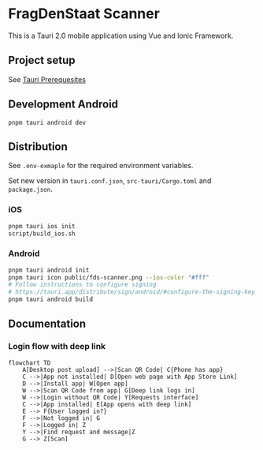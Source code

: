 # FragDenStaat Scanner

This is a Tauri 2.0 mobile application using Vue and Ionic Framework.

## Project setup

See [Tauri Prerequesites](https://tauri.app/start/prerequisites/)

## Development Android

```
pnpm tauri android dev
```

## Distribution

See `.env-exmaple` for the required environment variables.

Set new version in `tauri.conf.json`, `src-tauri/Cargo.toml` and `package.json`.

### iOS

```bash
pnpm tauri ios init
script/build_ios.sh
```

### Android

```bash
pnpm tauri android init
pnpm tauri icon public/fds-scanner.png --ios-color "#fff"
# Follow instructions to configure signing
# https://tauri.app/distribute/sign/android/#configure-the-signing-key
pnpm tauri android build
```

## Documentation

### Login flow with deep link

```mermaid
flowchart TD
    A[Desktop post upload] -->|Scan QR Code| C{Phone has app}
    C -->|App not installed| D[Open web page with App Store Link]
    D -->|Install app| W[Open app]
    W -->|Scan QR Code from app| G[Deep link logs in]
    W -->|Login without QR Code| Y[Requests interface]
    C -->|App installed| E[App opens with deep link]
    E --> F{User logged in?}
    F -->|Not logged in| G
    F -->|Logged in| Z
    Y -->|Find request and message|Z
    G --> Z[Scan]
```
